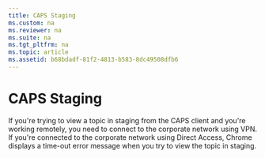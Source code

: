 ```yaml
---
title: CAPS Staging
ms.custom: na
ms.reviewer: na
ms.suite: na
ms.tgt_pltfrm: na
ms.topic: article
ms.assetid: b68bdadf-81f2-4813-b583-8dc49508dfb6
---
```

# CAPS Staging
If you're trying to view a topic in staging from the CAPS client and you're working remotely, you need to connect to the corporate network using VPN. If you're connected to the corporate network using Direct Access, Chrome displays a time-out error message when you try to view the topic in staging.

